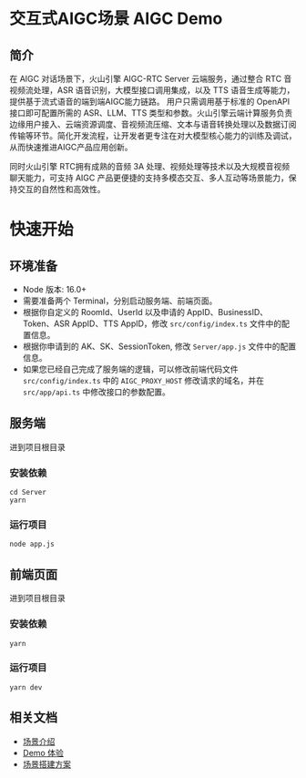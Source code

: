 # 交互式AIGC场景 AIGC Demo

## 简介
在 AIGC 对话场景下，火山引擎 AIGC-RTC Server 云端服务，通过整合 RTC 音视频流处理，ASR 语音识别，大模型接口调用集成，以及 TTS 语音生成等能力，提供基于流式语音的端到端AIGC能力链路。
用户只需调用基于标准的 OpenAPI 接口即可配置所需的 ASR、LLM、TTS 类型和参数。火山引擎云端计算服务负责边缘用户接入、云端资源调度、音视频流压缩、文本与语音转换处理以及数据订阅传输等环节。简化开发流程，让开发者更专注在对大模型核心能力的训练及调试，从而快速推进AIGC产品应用创新。
       
同时火山引擎 RTC拥有成熟的音频 3A 处理、视频处理等技术以及大规模音视频聊天能力，可支持 AIGC 产品更便捷的支持多模态交互、多人互动等场景能力，保持交互的自然性和高效性。 

# 快速开始
## 环境准备
- Node 版本: 16.0+
- 需要准备两个 Terminal，分别启动服务端、前端页面。
- 根据你自定义的 
RoomId、UserId 以及申请的 AppID、BusinessID、Token、ASR AppID、TTS AppID，修改 `src/config/index.ts` 文件中的配置信息。
- 根据你申请到的 AK、SK、SessionToken, 修改 `Server/app.js` 文件中的配置信息。
- 如果您已经自己完成了服务端的逻辑，可以修改前端代码文件 `src/config/index.ts` 中的 `AIGC_PROXY_HOST` 修改请求的域名，并在 `src/app/api.ts` 中修改接口的参数配置。

## 服务端
进到项目根目录
### 安装依赖
```shell
cd Server
yarn
```
### 运行项目
```shell
node app.js
```

## 前端页面
进到项目根目录
### 安装依赖
```shell
yarn
```
### 运行项目
```shell
yarn dev
```

## 相关文档
- [场景介绍](https://www.volcengine.com/docs/6348/1310537)
- [Demo 体验](https://www.volcengine.com/docs/6348/1310559)
- [场景搭建方案](https://www.volcengine.com/docs/6348/1310560)
